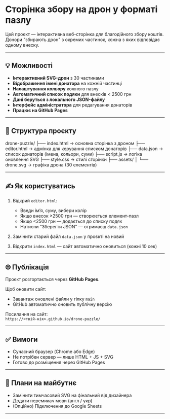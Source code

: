 # Сторінка збору на дрон у форматі пазлу

Цей проєкт — інтерактивна веб-сторінка для благодійного збору коштів. Донори "збирають дрон" з окремих частинок, кожна з яких відповідає одному внеску.

---

## 💡 Можливості

- **Інтерактивний SVG-дрон** з 30 частинами
- **Відображення імені донатора** на кожній частинці
- **Налаштування кольору** кожного пазлу
- **Автоматичний список подяки** для внесків < 2500 грн
- **Дані беруться з локального JSON-файлу**
- **Інтерфейс адміністратора** для редагування донаторів
- **Працює на GitHub Pages**

---

## 📂 Структура проєкту

drone-puzzle/ ├── index.html → основна сторінка з дроном ├── editor.html → адмінка для керування списком донаторів ├── data.json → список донаторів (імена, кольори, суми) ├── script.js → логіка оновлення SVG ├── style.css → стилі сторінки ├── assets/ │ └── drone.svg → графіка дрона (30 елементів)

---

## ✍️ Як користуватись

1. Відкрий `editor.html`:
   - Введи ім’я, суму, вибери колір
   - Якщо внесок ≥2500 грн — створюється елемент-пазл
   - Якщо <2500 грн — додається до списку подяк
   - Натисни “Зберегти JSON” — отримаєш `data.json`

2. Замінити старий файл `data.json` у проєкті на новий

3. Відкрити `index.html` — сайт автоматично оновиться (кожні 10 сек)

---

## 🌐 Публікація

Проєкт розгортається через **GitHub Pages**.

Щоб оновити сайт:
- Завантаж оновлені файли у гілку `main`
- GitHub автоматично оновить публічну версію

Посилання на сайт:  
`https://<твій-нік>.github.io/drone-puzzle/`

---

## ✅ Вимоги

- Сучасний браузер (Chrome або Edge)
- Не потрібен сервер — лише HTML + JS + SVG
- Готово до розміщення через GitHub Pages

---

## 🔧 Плани на майбутнє

- Замінити тимчасовий SVG на фінальний від дизайнера
- Додати перемикач мови (англ / укр)
- (Опційно) Підключення до Google Sheets

---


